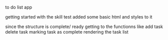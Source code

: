 to do list app


getting started with the skill test 
added some basic html and styles to it

since the structure is complete/ ready getting to the functionns
like
add task 
delete task 
marking task as complete 
rendering the task list
